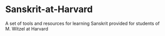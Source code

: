 Sanskrit-at-Harvard
===================

A set of tools and resources for learning Sanskrit provided for students of M. Witzel at Harvard 